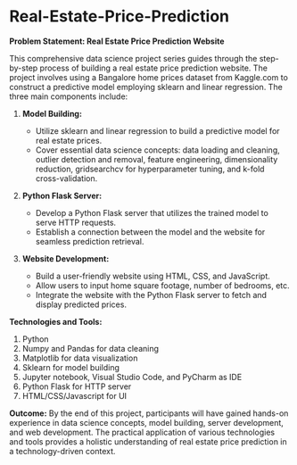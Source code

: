 # Real-Estate-Price-Prediction
**Problem Statement: Real Estate Price Prediction Website**

This comprehensive data science project series guides through the step-by-step process of building a real estate price prediction website. The project involves using a Bangalore home prices dataset from Kaggle.com to construct a predictive model employing sklearn and linear regression. The three main components include:

1. **Model Building:**
   - Utilize sklearn and linear regression to build a predictive model for real estate prices.
   - Cover essential data science concepts: data loading and cleaning, outlier detection and removal, feature engineering, dimensionality reduction, gridsearchcv for hyperparameter tuning, and k-fold cross-validation.

2. **Python Flask Server:**
   - Develop a Python Flask server that utilizes the trained model to serve HTTP requests.
   - Establish a connection between the model and the website for seamless prediction retrieval.

3. **Website Development:**
   - Build a user-friendly website using HTML, CSS, and JavaScript.
   - Allow users to input home square footage, number of bedrooms, etc.
   - Integrate the website with the Python Flask server to fetch and display predicted prices.

**Technologies and Tools:**
1. Python
2. Numpy and Pandas for data cleaning
3. Matplotlib for data visualization
4. Sklearn for model building
5. Jupyter notebook, Visual Studio Code, and PyCharm as IDE
6. Python Flask for HTTP server
7. HTML/CSS/Javascript for UI

**Outcome:**
By the end of this project, participants will have gained hands-on experience in data science concepts, model building, server development, and web development. The practical application of various technologies and tools provides a holistic understanding of real estate price prediction in a technology-driven context.
